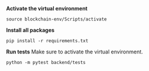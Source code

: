 **Activate the virtual environment**

```
source blockchain-env/Scripts/activate
```

**Install all packages**

```
pip install -r requirements.txt
```

**Run tests**
Make sure to activate the virtual environment.

```
python -m pytest backend/tests
```
